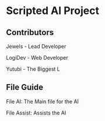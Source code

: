 <h1>Scripted AI Project</h1>


<h2>Contributors</h2>

<p>Jewels - Lead Developer</p>

<p>LogiDev - Web Developer<p>




<p>Yutubi - The Biggest L<p>

<h2>File Guide</h2>

<p>File AI:
The Main file for the AI</p>
<p>File Assist:
Assists the AI</p>
